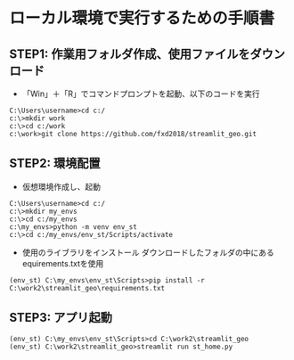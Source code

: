 # ローカル環境で実行するための手順書
## STEP1: 作業用フォルダ作成、使用ファイルをダウンロード
- 「Win」＋「R」でコマンドプロンプトを起動、以下のコードを実行
~~~
C:\Users\username>cd c:/
c:\>mkdir work
c:\>cd c:/work
c:\work>git clone https://github.com/fxd2018/streamlit_geo.git
~~~
## STEP2: 環境配置
- 仮想環境作成し、起動
~~~
C:\Users\username>cd c:/
c:\>mkdir my_envs
c:\>cd c:/my_envs
c:\my_envs>python -m venv env_st
c:\>cd c:/my_envs/env_st/Scripts/activate
~~~
- 使用のライブラリをインストール
ダウンロードしたフォルダの中にあるequirements.txtを使用
~~~
(env_st) C:\my_envs\env_st\Scripts>pip install -r C:\work2\streamlit_geo\requirements.txt
~~~
## STEP3: アプリ起動
~~~
(env_st) C:\my_envs\env_st\Scripts>cd C:\work2\streamlit_geo
(env_st) C:\work2\streamlit_geo>streamlit run st_home.py
~~~
